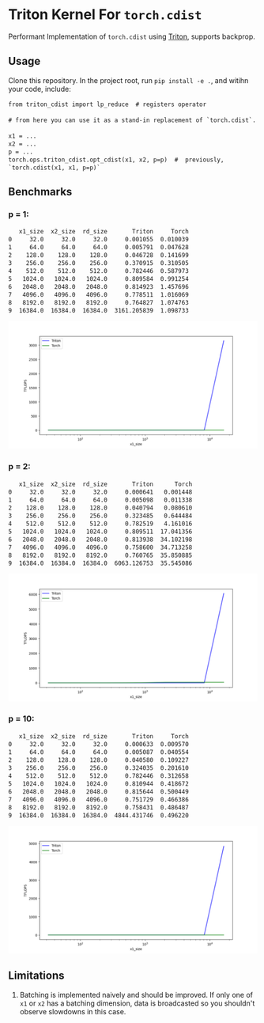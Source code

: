 # Triton Kernel For `torch.cdist`

Performant Implementation of `torch.cdist` using [Triton](https://triton-lang.org/), supports backprop.

## Usage

Clone this repository. In the project root, run `pip install -e .`, and witihn your code, include:
```python3
from triton_cdist import lp_reduce  # registers operator

# from here you can use it as a stand-in replacement of `torch.cdist`.

x1 = ...
x2 = ...
p = ...
torch.ops.triton_cdist.opt_cdist(x1, x2, p=p)  #  previously, `torch.cdist(x1, x1, p=p)`
```

## Benchmarks

### p = 1:
```
   x1_size  x2_size  rd_size       Triton     Torch
0     32.0     32.0     32.0     0.001055  0.010039
1     64.0     64.0     64.0     0.005791  0.047628
2    128.0    128.0    128.0     0.046728  0.141699
3    256.0    256.0    256.0     0.370915  0.310505
4    512.0    512.0    512.0     0.782446  0.587973
5   1024.0   1024.0   1024.0     0.809584  0.991254
6   2048.0   2048.0   2048.0     0.814923  1.457696
7   4096.0   4096.0   4096.0     0.778511  1.016069
8   8192.0   8192.0   8192.0     0.764827  1.074763
9  16384.0  16384.0  16384.0  3161.205839  1.098733
```

![benchmark plot with p=1](.github/benchmark_p1.png)

### p = 2:
```
   x1_size  x2_size  rd_size       Triton      Torch
0     32.0     32.0     32.0     0.000641   0.001448
1     64.0     64.0     64.0     0.005098   0.011338
2    128.0    128.0    128.0     0.040794   0.080610
3    256.0    256.0    256.0     0.323485   0.644484
4    512.0    512.0    512.0     0.782519   4.161016
5   1024.0   1024.0   1024.0     0.809511  17.041356
6   2048.0   2048.0   2048.0     0.813938  34.102198
7   4096.0   4096.0   4096.0     0.758600  34.713258
8   8192.0   8192.0   8192.0     0.760765  35.850885
9  16384.0  16384.0  16384.0  6063.126753  35.545086
```

![benchmark plot with p=2](.github/benchmark_p2.png)

### p = 10:
```
   x1_size  x2_size  rd_size       Triton     Torch
0     32.0     32.0     32.0     0.000633  0.009570
1     64.0     64.0     64.0     0.005087  0.040554
2    128.0    128.0    128.0     0.040580  0.109227
3    256.0    256.0    256.0     0.324035  0.201610
4    512.0    512.0    512.0     0.782446  0.312658
5   1024.0   1024.0   1024.0     0.810944  0.418672
6   2048.0   2048.0   2048.0     0.815644  0.500449
7   4096.0   4096.0   4096.0     0.751729  0.466386
8   8192.0   8192.0   8192.0     0.758431  0.486487
9  16384.0  16384.0  16384.0  4844.431746  0.496220
```

![benchmark plot with p=10](.github/benchmark_p10.png)

## Limitations

1. Batching is implemented naively and should be improved. If only one of `x1` or `x2` has a batching dimension, data is broadcasted so you shouldn't observe slowdowns in this case.
